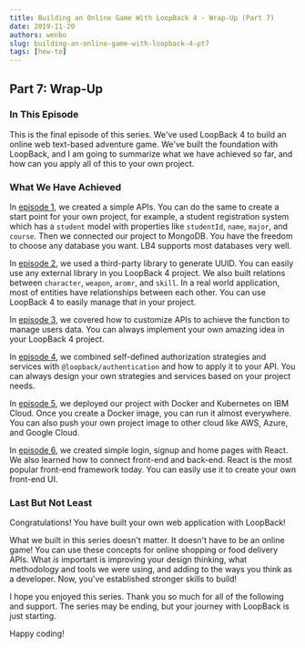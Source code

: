 ```yaml
---
title: Building an Online Game With LoopBack 4 - Wrap-Up (Part 7)
date: 2019-11-20
authors: wenbo
slug: building-an-online-game-with-loopback-4-pt7
tags: [how-to]
---
```


## Part 7: Wrap-Up

### In This Episode

This is the final episode of this series. We've used LoopBack 4 to build an online web text-based adventure game. We've built the foundation with LoopBack, and I am going to summarize what we have achieved so far, and how can you apply all of this to your own project. 

### What We Have Achieved

In [episode 1](https://strongloop.com/strongblog/building-online-game-with-loopback-4-pt1/), we created a simple APIs. You can do the same to create a start point for your own project, for example, a student registration system which has a `student` model with properties like `studentId`, `name`, `major`, and `course`. Then we connected our project to MongoDB. You have the freedom to choose any database you want. LB4 supports most databases very well.
<!--truncate-->
In [episode 2](https://strongloop.com/strongblog/building-an-online-game-with-loopback-4-pt2/), we used a third-party library to generate UUID. You can easily use any external library in you LoopBack 4 project. We also built relations between `character`, `weapon`, `aromr`, and `skill`. In a real world application, most of entities have relationships between each other. You can use LoopBack 4 to easily manage that in your project.

In [episode 3](https://strongloop.com/strongblog/building-an-online-game-with-loopback-4-pt3/), we covered how to customize APIs to achieve the function to manage users data. You can always implement your own amazing idea in your LoopBack 4 project.

In [episode 4](https://strongloop.com/strongblog/building-an-online-game-with-loopback-4-pt4/), we combined self-defined authorization strategies and services with `@loopback/authentication` and how to apply it to your API. You can always design your own strategies and services based on your project needs.

In [episode 5](https://strongloop.com/strongblog/building-an-online-game-with-loopback-4-pt5/), we deployed our project with Docker and Kubernetes on IBM Cloud. Once you create a Docker image, you can run it almost everywhere. You can also push your own project image to other cloud like AWS, Azure, and Google Cloud.

In [episode 6](https://strongloop.com/strongblog/building-an-online-game-with-loopback-4-pt6/), we created simple login, signup and home pages with React. We also learned how to connect front-end and back-end. React is the most popular front-end framework today. You can easily use it to create your own front-end UI.

### Last But Not Least

Congratulations! You have built your own web application with LoopBack!

What we built in this series doesn't matter. It doesn't have to be an online game! You can use these concepts for online shopping or food delivery APIs. What *is* important is improving your design thinking, what methodology and tools we were using, and adding to the ways you think as a developer. Now, you've established stronger skills to build! 

I hope you enjoyed this series. Thank you so much for all of the following and support. The series may be ending, but your journey with LoopBack is just starting.

Happy coding! 
